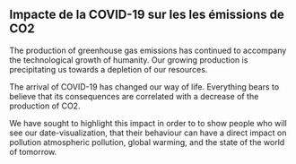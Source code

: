 ## Impacte de la COVID-19 sur les les émissions de CO2

The production of greenhouse gas emissions has continued to accompany
the technological growth of humanity. Our growing
production is precipitating us towards a depletion of our resources.

The arrival of COVID-19 has changed our way of life. Everything bears
to believe that its consequences are correlated with a decrease of
the production of CO2.

We have sought to highlight this impact in order to
to show people who will see our date-visualization, that
their behaviour can have a direct impact on pollution
atmospheric pollution, global warming, and the state of the world of tomorrow.